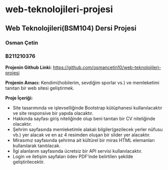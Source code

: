 # web-teknolojileri-projesi

## Web Teknolojileri(BSM104) Dersi Projesi

### Osman Çetin
### B211210376

**Projenin Github Linki:** https://github.com/osmancetin10/web-teknolojileri-projesi

**Projenin Amacı:** Kendimi(hobilerim, sevdiğim sporlar vs.) ve memleketimi tanıtan bir web sitesi geliştirmek.

**Proje İçeriği:**
- Site tasarımında ve işlevselliğinde Bootstrap kütüphanesi kullanılacaktır ve site responsive bir yapıda olacaktır.
- Hakkında sayfası giriş niteliğinde olup beni tanıtan bir CV niteliğinde olacaktır.
- Şehrim sayfasında memleketimle alakalı bilgiler(gezilecek yerler nüfusu vb.) yer alacak ve en az 4 resimden oluşan bir slider yer alacaktır.
- Mirasımız sayfasında şehrima ait kültürel bir miras HTML elemanları kullanılarak tanıtılacak.
- İlgi alanlarım sayfasında ücretsiz bir API servisi kullanılacaktır.
- Login ve iletişim sayfaları ödev PDF’inde belirtilen şekilde geliştirilecektir.
